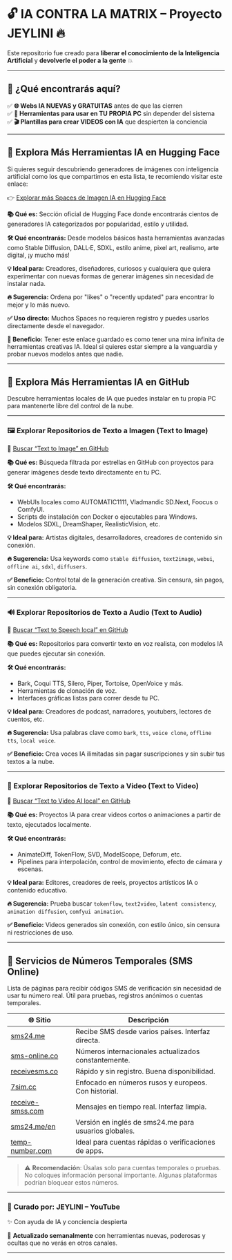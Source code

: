 # 🔓 IA CONTRA LA MATRIX – Proyecto JEYLINI 🔥

Este repositorio fue creado para **liberar el conocimiento de la Inteligencia Artificial** y **devolverle el poder a la gente** 💥

---

## 🚀 ¿Qué encontrarás aquí?

✅ **🌐 Webs IA NUEVAS y GRATUITAS** antes de que las cierren  
✅ **🧱 Herramientas para usar en TU PROPIA PC** sin depender del sistema  
✅ **🎬 Plantillas para crear VIDEOS con IA** que despierten la conciencia

---

## 🌌 Explora Más Herramientas IA en Hugging Face

Si quieres seguir descubriendo generadores de imágenes con inteligencia artificial como los que compartimos en esta lista, te recomiendo visitar este enlace:

👉 [Explorar más Spaces de Imagen IA en Hugging Face](https://huggingface.co/spaces?category=image-generation&sort=likes)

**📚 Qué es:** Sección oficial de Hugging Face donde encontrarás cientos de generadores IA categorizados por popularidad, estilo y utilidad.

**🛠️ Qué encontrarás:** Desde modelos básicos hasta herramientas avanzadas como Stable Diffusion, DALL·E, SDXL, estilo anime, pixel art, realismo, arte digital, ¡y mucho más!

**💡 Ideal para:** Creadores, diseñadores, curiosos y cualquiera que quiera experimentar con nuevas formas de generar imágenes sin necesidad de instalar nada.

**🔥 Sugerencia:** Ordena por "likes" o "recently updated" para encontrar lo mejor y lo más nuevo.

**✅ Uso directo:** Muchos Spaces no requieren registro y puedes usarlos directamente desde el navegador.

**🎯 Beneficio:** Tener este enlace guardado es como tener una mina infinita de herramientas creativas IA. Ideal si quieres estar siempre a la vanguardia y probar nuevos modelos antes que nadie.

---

## 🧠 Explora Más Herramientas IA en GitHub

Descubre herramientas locales de IA que puedes instalar en tu propia PC para mantenerte libre del control de la nube.

---

### 🖼️ Explorar Repositorios de Texto a Imagen (Text to Image)

🔎 [Buscar “Text to Image” en GitHub](https://github.com/search?q=text+to+image&type=repositories&s=stars&o=desc)

**📚 Qué es:** Búsqueda filtrada por estrellas en GitHub con proyectos para generar imágenes desde texto directamente en tu PC.

**🛠️ Qué encontrarás:**
- WebUIs locales como AUTOMATIC1111, Vladmandic SD.Next, Foocus o ComfyUI.
- Scripts de instalación con Docker o ejecutables para Windows.
- Modelos SDXL, DreamShaper, RealisticVision, etc.

**💡 Ideal para:** Artistas digitales, desarrolladores, creadores de contenido sin conexión.

**🔥 Sugerencia:** Usa keywords como `stable diffusion`, `text2image`, `webui`, `offline ai`, `sdxl`, `diffusers`.

**✅ Beneficio:** Control total de la generación creativa. Sin censura, sin pagos, sin conexión obligatoria.

---

### 🔊 Explorar Repositorios de Texto a Audio (Text to Audio)

🔎 [Buscar “Text to Speech local” en GitHub](https://github.com/search?q=text+to+speech+local&type=repositories&s=stars&o=desc)

**📚 Qué es:** Repositorios para convertir texto en voz realista, con modelos IA que puedes ejecutar sin conexión.

**🛠️ Qué encontrarás:**
- Bark, Coqui TTS, Silero, Piper, Tortoise, OpenVoice y más.
- Herramientas de clonación de voz.
- Interfaces gráficas listas para correr desde tu PC.

**💡 Ideal para:** Creadores de podcast, narradores, youtubers, lectores de cuentos, etc.

**🔥 Sugerencia:** Usa palabras clave como `bark`, `tts`, `voice clone`, `offline tts`, `local voice`.

**✅ Beneficio:** Crea voces IA ilimitadas sin pagar suscripciones y sin subir tus textos a la nube.

---

### 🎥 Explorar Repositorios de Texto a Video (Text to Video)

🔎 [Buscar “Text to Video AI local” en GitHub](https://github.com/search?q=text+to+video+ai+local&type=repositories&s=stars&o=desc)

**📚 Qué es:** Proyectos IA para crear videos cortos o animaciones a partir de texto, ejecutados localmente.

**🛠️ Qué encontrarás:**
- AnimateDiff, TokenFlow, SVD, ModelScope, Deforum, etc.
- Pipelines para interpolación, control de movimiento, efecto de cámara y escenas.

**💡 Ideal para:** Editores, creadores de reels, proyectos artísticos IA o contenido educativo.

**🔥 Sugerencia:** Prueba buscar `tokenflow`, `text2video`, `latent consistency`, `animation diffusion`, `comfyui animation`.

**✅ Beneficio:** Videos generados sin conexión, con estilo único, sin censura ni restricciones de uso.

---

## 📱 Servicios de Números Temporales (SMS Online)

Lista de páginas para recibir códigos SMS de verificación sin necesidad de usar tu número real. Útil para pruebas, registros anónimos o cuentas temporales.

| 🌐 Sitio | Descripción |
|---------|-------------|
| [sms24.me](https://sms24.me) | Recibe SMS desde varios países. Interfaz directa. |
| [sms-online.co](https://sms-online.co) | Números internacionales actualizados constantemente. |
| [receivesms.co](https://receivesms.co/) | Rápido y sin registro. Buena disponibilidad. |
| [7sim.cc](https://7sim.cc/) | Enfocado en números rusos y europeos. Con historial. |
| [receive-smss.com](https://receive-smss.com/) | Mensajes en tiempo real. Interfaz limpia. |
| [sms24.me/en](https://sms24.me/en) | Versión en inglés de sms24.me para usuarios globales. |
| [temp-number.com](https://temp-number.com/) | Ideal para cuentas rápidas o verificaciones de apps. |

> ⚠️ **Recomendación**: Úsalas solo para cuentas temporales o pruebas. No coloques información personal importante. Algunas plataformas podrían bloquear estos números.


---

### 🧠 Curado por: **JEYLINI – YouTube**  
✨ Con ayuda de IA y conciencia despierta

📅 **Actualizado semanalmente** con herramientas nuevas, poderosas y ocultas que no verás en otros canales.

---

